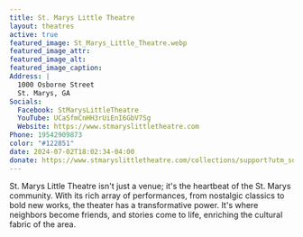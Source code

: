 ```yaml
---
title: St. Marys Little Theatre
layout: theatres
active: true
featured_image: St_Marys_Little_Theatre.webp
featured_image_attr:
featured_image_alt:
featured_image_caption:
Address: |
  1000 Osborne Street
  St. Marys, GA
Socials:
  Facebook: StMarysLittleTheatre
  YouTube: UCaSfmCnHH3rUiEnI6GbV7Sg
  Website: https://www.stmaryslittletheatre.com
Phone: 19542909873
color: "#122851"
date: 2024-07-02T18:02:34-04:00
donate: https://www.stmaryslittletheatre.com/collections/support?utm_source=web&utm_medium=jaxplays&utm_campaign=donate_btn
---
```

St. Marys Little Theatre isn't just a venue; it's the heartbeat of the St. Marys community. With its rich array of performances, from nostalgic classics to bold new works, the theater has a transformative power. It's where neighbors become friends, and stories come to life, enriching the cultural fabric of the area.